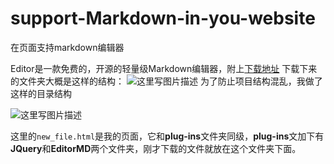 # support-Markdown-in-you-website
在页面支持markdown编辑器

Editor是一款免费的，开源的轻量级Markdown编辑器，附上[下载地址](https://github.com/pandao/editor.md/archive/master.zip)
下载下来的文件夹大概是这样的结构：
![这里写图片描述](https://img-blog.csdn.net/20180612182947193?watermark/2/text/aHR0cHM6Ly9ibG9nLmNzZG4ubmV0L3FxXzQxNzY4NDAw/font/5a6L5L2T/fontsize/400/fill/I0JBQkFCMA==/dissolve/70)
为了防止项目结构混乱，我做了这样的目录结构

![这里写图片描述](https://img-blog.csdn.net/2018061218574999?watermark/2/text/aHR0cHM6Ly9ibG9nLmNzZG4ubmV0L3FxXzQxNzY4NDAw/font/5a6L5L2T/fontsize/400/fill/I0JBQkFCMA==/dissolve/70)

这里的```new_file.html```是我的页面，它和**plug-ins**文件夹同级，**plug-ins**文加下有**JQuery**和**EditorMD**两个文件夹，刚才下载的文件就放在这个文件夹下面。

